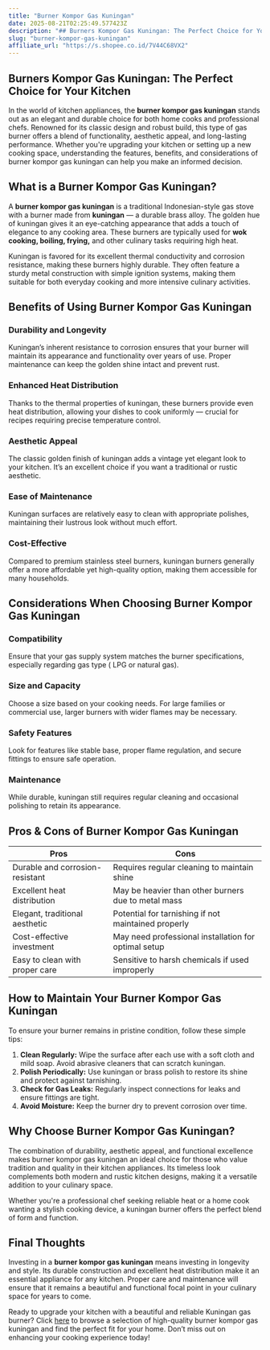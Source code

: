 ```yaml
---
title: "Burner Kompor Gas Kuningan"
date: 2025-08-21T02:25:49.577423Z
description: "## Burners Kompor Gas Kuningan: The Perfect Choice for Your Kitchen..."
slug: "burner-kompor-gas-kuningan"
affiliate_url: "https://s.shopee.co.id/7V44C68VX2"
---
```

## Burners Kompor Gas Kuningan: The Perfect Choice for Your Kitchen

In the world of kitchen appliances, the **burner kompor gas kuningan** stands out as an elegant and durable choice for both home cooks and professional chefs. Renowned for its classic design and robust build, this type of gas burner offers a blend of functionality, aesthetic appeal, and long-lasting performance. Whether you're upgrading your kitchen or setting up a new cooking space, understanding the features, benefits, and considerations of burner kompor gas kuningan can help you make an informed decision.

## What is a Burner Kompor Gas Kuningan?

A **burner kompor gas kuningan** is a traditional Indonesian-style gas stove with a burner made from **kuningan** — a durable brass alloy. The golden hue of kuningan gives it an eye-catching appearance that adds a touch of elegance to any cooking area. These burners are typically used for **wok cooking, boiling, frying,** and other culinary tasks requiring high heat.

Kuningan is favored for its excellent thermal conductivity and corrosion resistance, making these burners highly durable. They often feature a sturdy metal construction with simple ignition systems, making them suitable for both everyday cooking and more intensive culinary activities.

## Benefits of Using Burner Kompor Gas Kuningan

### Durability and Longevity
Kuningan’s inherent resistance to corrosion ensures that your burner will maintain its appearance and functionality over years of use. Proper maintenance can keep the golden shine intact and prevent rust.

### Enhanced Heat Distribution
Thanks to the thermal properties of kuningan, these burners provide even heat distribution, allowing your dishes to cook uniformly — crucial for recipes requiring precise temperature control.

### Aesthetic Appeal
The classic golden finish of kuningan adds a vintage yet elegant look to your kitchen. It’s an excellent choice if you want a traditional or rustic aesthetic.

### Ease of Maintenance
Kuningan surfaces are relatively easy to clean with appropriate polishes, maintaining their lustrous look without much effort.

### Cost-Effective
Compared to premium stainless steel burners, kuningan burners generally offer a more affordable yet high-quality option, making them accessible for many households.

## Considerations When Choosing Burner Kompor Gas Kuningan

### Compatibility
Ensure that your gas supply system matches the burner specifications, especially regarding gas type ( LPG or natural gas).

### Size and Capacity
Choose a size based on your cooking needs. For large families or commercial use, larger burners with wider flames may be necessary.

### Safety Features
Look for features like stable base, proper flame regulation, and secure fittings to ensure safe operation.

### Maintenance
While durable, kuningan still requires regular cleaning and occasional polishing to retain its appearance.

## Pros & Cons of Burner Kompor Gas Kuningan

| Pros                                          | Cons                                                  |
|----------------------------------------------|-------------------------------------------------------|
| Durable and corrosion-resistant            | Requires regular cleaning to maintain shine        |
| Excellent heat distribution                  | May be heavier than other burners due to metal mass|
| Elegant, traditional aesthetic             | Potential for tarnishing if not maintained properly|
| Cost-effective investment                   | May need professional installation for optimal setup |
| Easy to clean with proper care               | Sensitive to harsh chemicals if used improperly   |

## How to Maintain Your Burner Kompor Gas Kuningan

To ensure your burner remains in pristine condition, follow these simple tips:

1. **Clean Regularly:** Wipe the surface after each use with a soft cloth and mild soap. Avoid abrasive cleaners that can scratch kuningan.
2. **Polish Periodically:** Use kuningan or brass polish to restore its shine and protect against tarnishing.
3. **Check for Gas Leaks:** Regularly inspect connections for leaks and ensure fittings are tight.
4. **Avoid Moisture:** Keep the burner dry to prevent corrosion over time.

## Why Choose Burner Kompor Gas Kuningan?

The combination of durability, aesthetic appeal, and functional excellence makes burner kompor gas kuningan an ideal choice for those who value tradition and quality in their kitchen appliances. Its timeless look complements both modern and rustic kitchen designs, making it a versatile addition to your culinary space.

Whether you're a professional chef seeking reliable heat or a home cook wanting a stylish cooking device, a kuningan burner offers the perfect blend of form and function.

## Final Thoughts

Investing in a **burner kompor gas kuningan** means investing in longevity and style. Its durable construction and excellent heat distribution make it an essential appliance for any kitchen. Proper care and maintenance will ensure that it remains a beautiful and functional focal point in your culinary space for years to come.

Ready to upgrade your kitchen with a beautiful and reliable Kuningan gas burner? Click [here](https://s.shopee.co.id/7V44C68VX2) to browse a selection of high-quality burner kompor gas kuningan and find the perfect fit for your home. Don’t miss out on enhancing your cooking experience today!